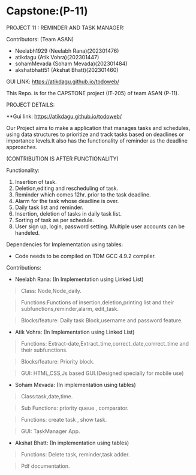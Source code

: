 # Capstone:(P-11)

PROJECT 11 : REMINDER AND TASK MANAGER:


Contributors:
(Team ASAN)
* Neelabh1929 (Neelabh Rana)(202301476)
* atikdagu (Atik Vohra)(202301447)
* sohamMevada (Soham Mevada)(202301484)
* akshatbhatt51 (Akshat Bhatt)(202301460)


GUI LINK:  https://atikdagu.github.io/todoweb/

This Repo. is for the CAPSTONE project (IT-205) of team ASAN (P-11).

PROJECT DETAILS:


**Gui link: https://atikdagu.github.io/todoweb/

Our Project aims to make a application that manages tasks and schedules, using data structures to
prioritize and track tasks based on deadlines or importance levels.It also has the functionality of reminder as the deadline approaches.


(CONTRIBUTION IS AFTER FUNCTIONALITY)

Functionality:

1. Insertion of task. 
2. Deletion,editing and rescheduling of task.
3. Reminder which comes 12hr. prior to the task deadline.
4. Alarm for the task whose deadline is over.
5. Daily task list and reminder.
6. Insertion, deletion of tasks in daily task list.
7. Sorting of task as per schedule.
8. User sign up, login, password setting. Multiple user accounts can be handeled. 

Dependencies for Implementation using tables:
* Code needs to be compiled on TDM GCC 4.9.2 compiler.

Contributions:

* Neelabh Rana:
(In Implementation using Linked List)
>Class: Node,Node_daily.

>Functions:Functions of insertion,deletion,printing list and their subfunctions,reminder,alarm,
 edit_task.

>Blocks/feature: Daily task Block,username and password feature.

* Atik Vohra:
(In Implementation using Linked List)
>Functions: Extract-date,Extract_time,correct_date,corrrect_time and their subfunctions.

>Blocks/feature: Priority block.

>GUI: HTML,CSS,Js based GUI.(Designed specially for mobile use)

* Soham Mevada:
(In implementation using tables)
>Class:task,date,time.

>Sub Functions: priority queue , comparator.

>Functions: create task , show task.

>GUI: TaskManager App.

* Akshat Bhatt:
(In implementation using tables)
>Functions: Delete task, reminder,task adder.

>Pdf documentation.

